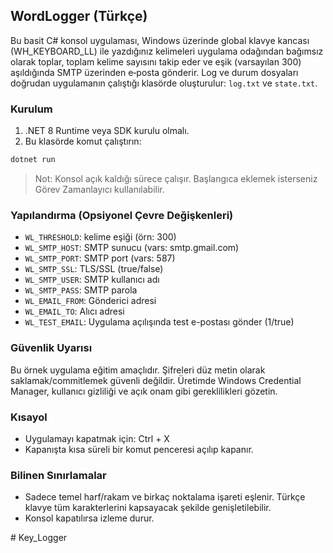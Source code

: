 ## WordLogger (Türkçe)

Bu basit C# konsol uygulaması, Windows üzerinde global klavye kancası (WH_KEYBOARD_LL) ile yazdığınız kelimeleri uygulama odağından bağımsız olarak toplar, toplam kelime sayısını takip eder ve eşik (varsayılan 300) aşıldığında SMTP üzerinden e‑posta gönderir. Log ve durum dosyaları doğrudan uygulamanın çalıştığı klasörde oluşturulur: `log.txt` ve `state.txt`.

### Kurulum

1. .NET 8 Runtime veya SDK kurulu olmalı.
2. Bu klasörde komut çalıştırın:
```bash
dotnet run
```

> Not: Konsol açık kaldığı sürece çalışır. Başlangıca eklemek isterseniz Görev Zamanlayıcı kullanılabilir.

### Yapılandırma (Opsiyonel Çevre Değişkenleri)

- `WL_THRESHOLD`: kelime eşiği (örn: 300)
- `WL_SMTP_HOST`: SMTP sunucu (vars: smtp.gmail.com)
- `WL_SMTP_PORT`: SMTP port (vars: 587)
- `WL_SMTP_SSL`: TLS/SSL (true/false)
- `WL_SMTP_USER`: SMTP kullanıcı adı
- `WL_SMTP_PASS`: SMTP parola
- `WL_EMAIL_FROM`: Gönderici adresi
- `WL_EMAIL_TO`: Alıcı adresi
- `WL_TEST_EMAIL`: Uygulama açılışında test e-postası gönder (1/true)

### Güvenlik Uyarısı

Bu örnek uygulama eğitim amaçlıdır. Şifreleri düz metin olarak saklamak/commitlemek güvenli değildir. Üretimde Windows Credential Manager, kullanıcı gizliliği ve açık onam gibi gereklilikleri gözetin.

### Kısayol

- Uygulamayı kapatmak için: Ctrl + X
- Kapanışta kısa süreli bir komut penceresi açılıp kapanır.

### Bilinen Sınırlamalar

- Sadece temel harf/rakam ve birkaç noktalama işareti eşlenir. Türkçe klavye tüm karakterlerini kapsayacak şekilde genişletilebilir.
- Konsol kapatılırsa izleme durur.

#   K e y _ L o g g e r  
 